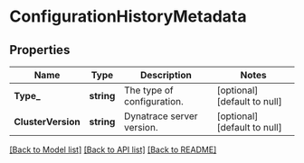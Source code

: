 # ConfigurationHistoryMetadata

## Properties
Name | Type | Description | Notes
------------ | ------------- | ------------- | -------------
**Type_** | **string** | The type of configuration. | [optional] [default to null]
**ClusterVersion** | **string** | Dynatrace server version. | [optional] [default to null]

[[Back to Model list]](../README.md#documentation-for-models) [[Back to API list]](../README.md#documentation-for-api-endpoints) [[Back to README]](../README.md)


